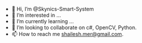 - 👋 Hi, I’m @Skynics-Smart-System
- 👀 I’m interested in ...
- 🌱 I’m currently learning ...
- 💞️ I’m looking to collaborate on c#, OpenCV, Python.
- 📫 How to reach me shailesh.mer@gmail.com.

<!---
Skynics-Smart-System/Skynics-Smart-System is a ✨ special ✨ repository because its `README.md` (this file) appears on your GitHub profile.
You can click the Preview link to take a look at your changes.
--->

